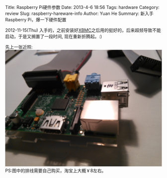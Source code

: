 Title: Raspberry Pi硬件参数
Date: 2013-4-6 18:56
Tags: hardware
Category: review
Slug: raspberry-hareware-info
Author: Yuan He
Summary: 新入手Raspberry Pi，爆一下硬件配置

2012-11-15(Thu) 入手的，之前安装好[XBMC](http://xbmc.org/)之后用的挺好的，后来超频导致不能启动，于是又搁置了一段时间,
现在重新折腾起。:)

先上一张近照:
![Raspberry pi](/static/images/pi.jpg)
PS:图中的排线需要自己购买，淘宝上大概￥8左右。

